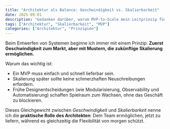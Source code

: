 ```yaml
---
title: "Architektur als Balance: Geschwindigkeit vs. Skalierbarkeit"
date: 2025-09-01
description: "Gedanken darüber, warum MVP-to-Scale mein Leitprinzip für resiliente, wachsende Systeme ist."
tags: ["Architektur", "Skalierbarkeit", "MVP"]
categories: ["Architektur", "Prinzipien"]
---
```


Beim Entwerfen von Systemen beginne ich immer mit einem Prinzip:
**Zuerst Geschwindigkeit zum Markt, aber mit Mustern, die zukünftige Skalierung ermöglichen.**

Warum das wichtig ist:

- Ein MVP muss einfach und schnell lieferbar sein.
- Skalierung später sollte keine schmerzhaften Neuschreibungen erfordern.
- Frühe Designentscheidungen (wie Modularisierung, Observability und Automatisierung) schaffen Spielraum zum Wachsen, ohne das Geschäft zu blockieren.

Dieses Gleichgewicht zwischen _Geschwindigkeit_ und _Skalierbarkeit_ nenne ich die **praktische Rolle des Architekten**:
Dem Team ermöglichen, jetzt zu liefern, während es gleichzeitig die Flexibilität von morgen schützt.
